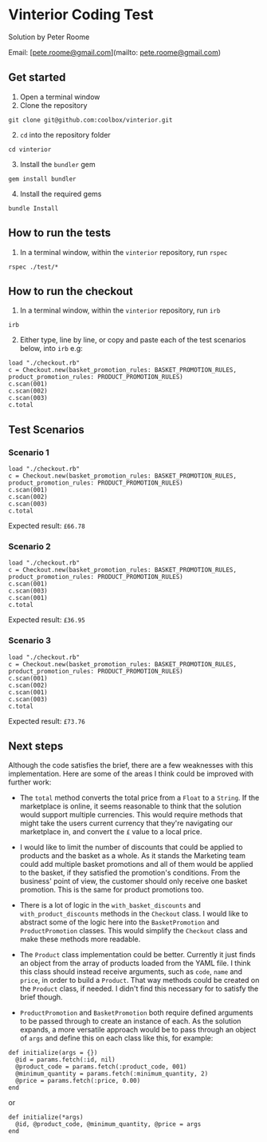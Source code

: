 # Vinterior Coding Test

Solution by Peter Roome

Email: [pete.roome@gmail.com](mailto: pete.roome@gmail.com)

## Get started
1. Open a terminal window
2. Clone the repository
```
git clone git@github.com:coolbox/vinterior.git
```

2. `cd` into the repository folder
```
cd vinterior
```

3. Install the `bundler` gem
```
gem install bundler
```

4. Install the required gems
```
bundle Install
```

## How to run the tests
1. In a terminal window, within the `vinterior` repository, run `rspec`
```
rspec ./test/*
```

## How to run the checkout
1. In a terminal window, within the `vinterior` repository, run `irb`
```
irb
```

2. Either type, line by line, or copy and paste each of the test scenarios below, into `irb` e.g:

```
load "./checkout.rb"
c = Checkout.new(basket_promotion_rules: BASKET_PROMOTION_RULES, product_promotion_rules: PRODUCT_PROMOTION_RULES)
c.scan(001)
c.scan(002)
c.scan(003)
c.total
```

## Test Scenarios
### Scenario 1
```
load "./checkout.rb"
c = Checkout.new(basket_promotion_rules: BASKET_PROMOTION_RULES, product_promotion_rules: PRODUCT_PROMOTION_RULES)
c.scan(001)
c.scan(002)
c.scan(003)
c.total
```
Expected result: `£66.78`

### Scenario 2
```
load "./checkout.rb"
c = Checkout.new(basket_promotion_rules: BASKET_PROMOTION_RULES, product_promotion_rules: PRODUCT_PROMOTION_RULES)
c.scan(001)
c.scan(003)
c.scan(001)
c.total
```
Expected result: `£36.95`

### Scenario 3
```
load "./checkout.rb"
c = Checkout.new(basket_promotion_rules: BASKET_PROMOTION_RULES, product_promotion_rules: PRODUCT_PROMOTION_RULES)
c.scan(001)
c.scan(002)
c.scan(001)
c.scan(003)
c.total
```
Expected result: `£73.76`

## Next steps
Although the code satisfies the brief, there are a few weaknesses with this implementation. Here are some of the areas I think could be improved with further work:

- The `total` method converts the total price from a `Float` to a `String`. If the marketplace is online, it seems reasonable to think that the solution would support multiple currencies. This would require methods that might take the users current currency that they're navigating our marketplace in, and convert the `£` value to a local price.

- I would like to limit the number of discounts that could be applied to products and the basket as a whole. As it stands the Marketing team could add multiple basket promotions and all of them would be applied to the basket, if they satisfied the promotion's conditions. From the business' point of view, the customer should only receive one basket promotion. This is the same for product promotions too.

- There is a lot of logic in the `with_basket_discounts` and `with_product_discounts` methods in the `Checkout` class. I would like to abstract some of the logic here into the `BasketPromotion` and `ProductPromotion` classes. This would simplify the `Checkout` class and make these methods more readable.

- The `Product` class implementation could be better. Currently it just finds an object from the array of products loaded from the YAML file. I think this class should instead receive arguments, such as `code`, `name` and `price`, in order to build a `Product`. That way methods could be created on the `Product` class, if needed. I didn't find this necessary for to satisfy the brief though.

- `ProductPromotion` and `BasketPromotion` both require defined arguments to be passed through to create an instance of each. As the solution expands, a more versatile approach would be to pass through an object of `args` and define this on each class like this, for example:

```
def initialize(args = {})
  @id = params.fetch(:id, nil)
  @product_code = params.fetch(:product_code, 001)
  @minimum_quantity = params.fetch(:minimum_quantity, 2)
  @price = params.fetch(:price, 0.00)  
end
```
or
```
def initialize(*args)
  @id, @product_code, @minimum_quantity, @price = args
end
```
